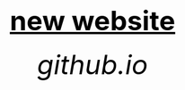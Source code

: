 <html>
<head>
	<title>f.s.</title>
</head>



<body background="![istockphoto-1448167345-1024x1024](https://github.com/bulbuwad/github.io./assets/168969318/6f25c557-83fa-43a7-a965-455ea34edc16)">
        <center><h1><font size="120"><font color="black"><u>new website</u></font></font></h1></center>
	<center><h6><font size="10"><font color="black">github.io</font></font></h6></center>
</body bacground>
</html>
